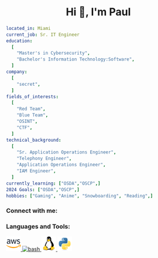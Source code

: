 <!--
**pruji/pruji** is a ✨ _special_ ✨ repository because its `README.md` (this file) appears on your GitHub profile.
-->
<h1 align="center">Hi 👋, I'm Paul</h1>

```yaml
located_in: Miami
current_job: Sr. IT Engineer
education:
  [
    "Master's in Cybersecurity",
    "Bachelor's Information Technology:Software",
  ]
company:
  [
    "secret",
  ]
fields_of_interests:
  [
    "Red Team",
    "Blue Team",
    "OSINT",
    "CTF",
  ]
technical_background:
  [
    "Sr. Application Operations Engineer",
    "Telephony Engineer",
    "Application Operations Engineer",
    "IAM Engineer",
  ]
currently_learning: ["OSDA","OSCP",]
2024 Goals: ["OSDA","OSCP",]
hobbies: ["Gaming", "Anime", "Snowboarding", "Reading",]
```

<h3 align="left">Connect with me:</h3>
<p align="left">
</p>

<h3 align="left">Languages and Tools:</h3>
<p align="left"> <a href="https://aws.amazon.com" target="_blank" rel="noreferrer"> <img src="https://raw.githubusercontent.com/devicons/devicon/master/icons/amazonwebservices/amazonwebservices-original-wordmark.svg" alt="aws" width="40" height="40"/> </a> <a href="https://www.gnu.org/software/bash/" target="_blank" rel="noreferrer"> <img src="https://www.vectorlogo.zone/logos/gnu_bash/gnu_bash-icon.svg" alt="bash" width="40" height="40"/> </a> <a href="https://www.linux.org/" target="_blank" rel="noreferrer"> <img src="https://raw.githubusercontent.com/devicons/devicon/master/icons/linux/linux-original.svg" alt="linux" width="40" height="40"/> </a> <a href="https://www.python.org" target="_blank" rel="noreferrer"> <img src="https://raw.githubusercontent.com/devicons/devicon/master/icons/python/python-original.svg" alt="python" width="40" height="40"/> </a> </p>
